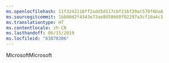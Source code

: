 ```yaml
---
ms.openlocfilehash: 11f3242118ff2add5d117cbf216f29ac578f6ba6
ms.sourcegitcommit: 1bb00d2f4343e73ae8d58668f02297a3cf10a4c1
ms.translationtype: HT
ms.contentlocale: zh-CN
ms.lasthandoff: 06/15/2019
ms.locfileid: "63878306"
---
```

<span data-ttu-id="9c19c-101">Microsoft</span><span class="sxs-lookup"><span data-stu-id="9c19c-101">Microsoft</span></span>